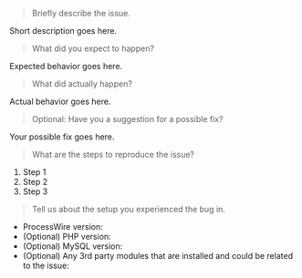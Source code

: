 <!-- Please answer the following questions. Issues that don’t use this template will be closed. -->

> Briefly describe the issue.
<!-- Provide a more detailed introduction to the issue. -->

Short description goes here.

> What did you expect to happen?
<!-- Tell us what should happen. -->

Expected behavior goes here.

> What did actually happen?
<!-- Tell us what happens instead. -->

Actual behavior goes here.

> Optional: Have you a suggestion for a possible fix?
<!-- Any hint to a solution is appreciated. -->

Your possible fix goes here.

> What are the steps to reproduce the issue?
<!-- Provide an unambiguous set of steps to reproduce the issue. -->

1. Step 1
2. Step 2
3. Step 3

> Tell us about the setup you experienced the bug in.
<!-- Include as many relevant details about your environment setup. -->

* ProcessWire version:
* (Optional) PHP version: 
* (Optional) MySQL version: 
* (Optional) Any 3rd party modules that are installed and could be related to the issue:

<!--
* When possible please confirm the issue on a separate installation before submitting an issue report.
* When the issue is resolved, please close it.
* Please do not submit feature requests to this repository, instead use the requests repository: https://github.com/processwire/processwire-requests/issues
* Please do not use this repository for ProcessWire support, instead use the support forum: https://processwire.com/talk/
-->
